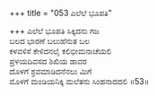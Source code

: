 +++
title = "053 ಎಲೆಲೆ ಭೂಪತಿ"

+++
ಎಲೆಲೆ ಭೂಪತಿ ಸಿಕ್ಕಿದನು ಗಜ  
ಬಲದ ಭಾರಣೆ ಬಲುಹೆನುತ ಬಲ  
ಕಳವಳಿಸೆ ಕೇಳಿದನಲೈ ಕಲಿಭೀಮನಾಚೆಯಲಿ  
ಪ್ರಳಯದಿವಸದ ಶಿಖಿಯ ಡಾವರ  
ದೊಳಗೆ ಶ್ರವಮಾಡಿದನೆನಲು ಮಿಗೆ  
ಮೊಳಗೆ ಮಂಡಿಯನಿಕ್ಕಿ ಮಲೆತನು ಸಿಂಹನಾದದಲಿ      ॥53॥